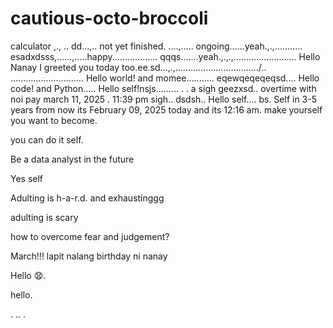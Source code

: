 # cautious-octo-broccoli
calculator ,.,
..
dd...,..
not yet finished. ....,.....
ongoing......yeah.,.,...........
esadxdsss,......,.....happy..................
qqqs.......yeah.,.,.,.........................
Hello Nanay I greeted you today too.ee.sd...,.,................................./..
.............................
Hello world! and momee...........
eqewqeqeqeqsd....
Hello code! and Python.....
Hello self!nsjs.........
 .
.
a sigh geezxsd..
overtime with noi pay march 11, 2025 . 11:39 pm sigh..
dsdsh..
Hello self....
bs.
Self in 3-5 years from now its February 09, 2025 today and its 12:16 am. make yourself you want to become.

you can do it self.

Be a data analyst in the future

Yes self

Adulting is h-a-r.d. and exhaustinggg

adulting is scary 

how to overcome fear and judgement?


March!!! lapit nalang birthday ni nanay

Hello 😧.

hello.

. .. .
<!-- This will be a calculator not yet finish and its ongoing. 


Ongoing calculator program

octo octo

hello

hellooo

Feb 19, 2025 health link, city hall, baranggay hall at 1 pm police station
.

go forward 
